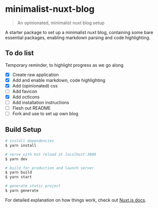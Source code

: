 # minimalist-nuxt-blog

> An opinionated, minimalist nuxt blog setup

A starter package to set up a minimalist nuxt blog, containing some bare essential packages, enabling markdown parsing and code highlighting.

## To do list

Temporary reminder, to highlight progress as we go along

- [x] Create raw application
- [x] Add and enable markdown, code highlighting
- [x] Add (opinionated) css
- [ ] Add favicon
- [x] Add octicons
- [ ] Add installation instructions
- [ ] Flesh out README
- [ ] Fork and use to set up own blog

## Build Setup

``` bash
# install dependencies
$ yarn install

# serve with hot reload at localhost:3000
$ yarn dev

# build for production and launch server
$ yarn build
$ yarn start

# generate static project
$ yarn generate
```

For detailed explanation on how things work, check out [Nuxt.js docs](https://nuxtjs.org).
